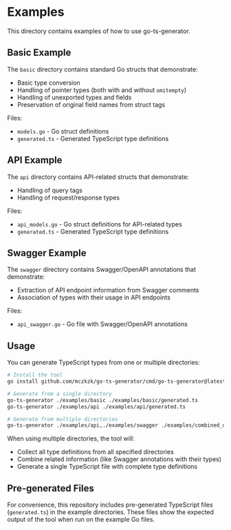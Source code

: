 # Examples

This directory contains examples of how to use go-ts-generator.

## Basic Example

The `basic` directory contains standard Go structs that demonstrate:
- Basic type conversion
- Handling of pointer types (both with and without `omitempty`)
- Handling of unexported types and fields
- Preservation of original field names from struct tags

Files:
- `models.go` - Go struct definitions
- `generated.ts` - Generated TypeScript type definitions

## API Example

The `api` directory contains API-related structs that demonstrate:
- Handling of query tags
- Handling of request/response types

Files:
- `api_models.go` - Go struct definitions for API-related types
- `generated.ts` - Generated TypeScript type definitions

## Swagger Example

The `swagger` directory contains Swagger/OpenAPI annotations that demonstrate:
- Extraction of API endpoint information from Swagger comments
- Association of types with their usage in API endpoints

Files:
- `api_swagger.go` - Go file with Swagger/OpenAPI annotations

## Usage

You can generate TypeScript types from one or multiple directories:

```bash
# Install the tool
go install github.com/mczkzk/go-ts-generator/cmd/go-ts-generator@latest

# Generate from a single directory
go-ts-generator ./examples/basic ./examples/basic/generated.ts
go-ts-generator ./examples/api ./examples/api/generated.ts

# Generate from multiple directories
go-ts-generator ./examples/api,./examples/swagger ./examples/combined_output.ts
```

When using multiple directories, the tool will:
- Collect all type definitions from all specified directories
- Combine related information (like Swagger annotations with their types)
- Generate a single TypeScript file with complete type definitions

## Pre-generated Files

For convenience, this repository includes pre-generated TypeScript files (`generated.ts`) in the example directories. These files show the expected output of the tool when run on the example Go files. 